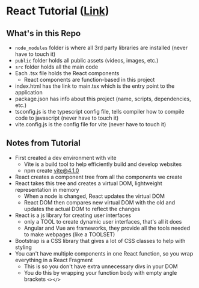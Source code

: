 # React Tutorial ([Link](https://www.youtube.com/watch?v=SqcY0GlETPk))

## What's in this Repo
* `node_modules` folder is where all 3rd party libraries are installed (never have to touch it)
* `public` folder holds all public assets (videos, images, etc.)
* `src` folder holds all the main code
* Each .tsx file holds the React components
    * React components are function-based in this project
* index.html has the link to main.tsx which is the entry point to the application
* package.json has info about this project (name, scripts, dependencies, etc.)
* tsconfig.js is the typescript config file, tells compiler how to compile code to javascript (never have to touch it)
* vite.config.js is the config file for vite (never have to touch it)

## Notes from Tutorial
* First created a dev environment with vite
    * Vite is a build tool to help efficiently build and develop websites
    * npm create vite@4.1.0
* React creates a component tree from all the components we create
* React takes this tree and creates a virtual DOM, lightweight representation in memory
    * When a node is changed, React updates the virtual DOM
    * React DOM then compares new virtual DOM with the old and updates the actual DOM to reflect the changes
* React is a js library for creating user interfaces
    * only a TOOL to create dynamic user interfaces, that's all it does
    * Angular and Vue are frameworks, they provide all the tools needed to make webpages (like a TOOLSET)
* Bootstrap is a CSS library that gives a lot of CSS classes to help with styling
* You can't have multiple components in one React function, so you wrap everything in a React Fragment
    * This is so you don't have extra unnecessary divs in your DOM
    * You do this by wrapping your function body with empty angle brackets `<></>`